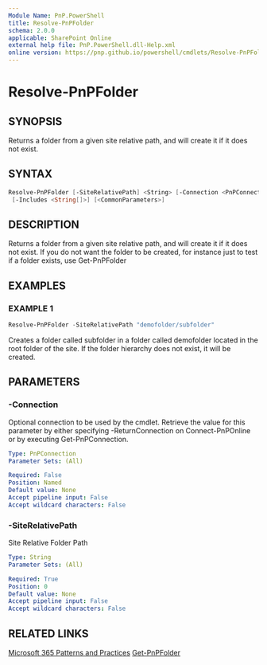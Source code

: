 ```yaml
---
Module Name: PnP.PowerShell
title: Resolve-PnPFolder
schema: 2.0.0
applicable: SharePoint Online
external help file: PnP.PowerShell.dll-Help.xml
online version: https://pnp.github.io/powershell/cmdlets/Resolve-PnPFolder.html
---
```

 
# Resolve-PnPFolder

## SYNOPSIS
Returns a folder from a given site relative path, and will create it if it does not exist.

## SYNTAX

```powershell
Resolve-PnPFolder [-SiteRelativePath] <String> [-Connection <PnPConnection>]
 [-Includes <String[]>] [<CommonParameters>]
```

## DESCRIPTION
Returns a folder from a given site relative path, and will create it if it does not exist. If you do not want the folder to be created, for instance just to test if a folder exists, use Get-PnPFolder

## EXAMPLES

### EXAMPLE 1
```powershell
Resolve-PnPFolder -SiteRelativePath "demofolder/subfolder"
```

Creates a folder called subfolder in a folder called demofolder located in the root folder of the site. If the folder hierarchy does not exist, it will be created.

## PARAMETERS

### -Connection
Optional connection to be used by the cmdlet. Retrieve the value for this parameter by either specifying -ReturnConnection on Connect-PnPOnline or by executing Get-PnPConnection.

```yaml
Type: PnPConnection
Parameter Sets: (All)

Required: False
Position: Named
Default value: None
Accept pipeline input: False
Accept wildcard characters: False
```

### -SiteRelativePath
Site Relative Folder Path

```yaml
Type: String
Parameter Sets: (All)

Required: True
Position: 0
Default value: None
Accept pipeline input: False
Accept wildcard characters: False
```



## RELATED LINKS

[Microsoft 365 Patterns and Practices](https://aka.ms/m365pnp)
[Get-PnPFolder](https://github.com/OfficeDev/PnP-PowerShell/blob/master/Documentation/GetPnPFolder.md)